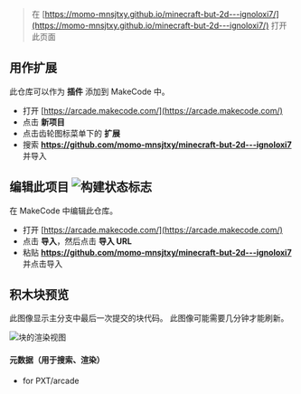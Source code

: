  


> 在 [https://momo-mnsjtxy.github.io/minecraft-but-2d---ignoloxi7/](https://momo-mnsjtxy.github.io/minecraft-but-2d---ignoloxi7/) 打开此页面

## 用作扩展

此仓库可以作为 **插件** 添加到 MakeCode 中。

* 打开 [https://arcade.makecode.com/](https://arcade.makecode.com/)
* 点击 **新项目**
* 点击齿轮图标菜单下的 **扩展**
* 搜索 **https://github.com/momo-mnsjtxy/minecraft-but-2d---ignoloxi7** 并导入

## 编辑此项目 ![构建状态标志](https://github.com/momo-mnsjtxy/minecraft-but-2d---ignoloxi7/workflows/MakeCode/badge.svg)

在 MakeCode 中编辑此仓库。

* 打开 [https://arcade.makecode.com/](https://arcade.makecode.com/)
* 点击 **导入**，然后点击 **导入 URL**
* 粘贴 **https://github.com/momo-mnsjtxy/minecraft-but-2d---ignoloxi7** 并点击导入

## 积木块预览

此图像显示主分支中最后一次提交的块代码。
此图像可能需要几分钟才能刷新。

![块的渲染视图](https://github.com/momo-mnsjtxy/minecraft-but-2d---ignoloxi7/raw/master/.github/makecode/blocks.png)

#### 元数据（用于搜索、渲染）

* for PXT/arcade
<script src="https://makecode.com/gh-pages-embed.js"></script><script>makeCodeRender("{{ site.makecode.home_url }}", "{{ site.github.owner_name }}/{{ site.github.repository_name }}");</script>
